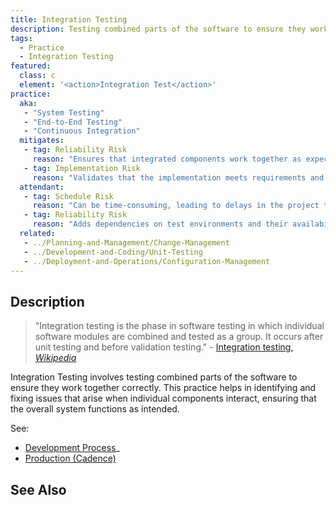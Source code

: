 ```yaml
---
title: Integration Testing
description: Testing combined parts of the software to ensure they work together.
tags: 
  - Practice 
  - Integration Testing
featured: 
  class: c
  element: '<action>Integration Test</action>'
practice:
  aka: 
   - "System Testing"
   - "End-to-End Testing"
   - "Continuous Integration"
  mitigates:
   - tag: Reliability Risk
     reason: "Ensures that integrated components work together as expected."
   - tag: Implementation Risk
     reason: "Validates that the implementation meets requirements and detects regressions early in the integration phase."
  attendant:
   - tag: Schedule Risk
     reason: "Can be time-consuming, leading to delays in the project timeline."
   - tag: Reliability Risk
     reason: "Adds dependencies on test environments and their availability."
  related:
   - ../Planning-and-Management/Change-Management
   - ../Development-and-Coding/Unit-Testing
   - ../Deployment-and-Operations/Configuration-Management
---
```


<PracticeIntro details={frontMatter} /> 

## Description

> "Integration testing is the phase in software testing in which individual software modules are combined and tested as a group. It occurs after unit testing and before validation testing." - [Integration testing, _Wikipedia_](https://en.wikipedia.org/wiki/Integration_testing)

Integration Testing involves testing combined parts of the software to ensure they work together correctly. This practice helps in identifying and fixing issues that arise when individual components interact, ensuring that the overall system functions as intended.

See: 
- [Development Process](/thinking/Development-Process#a-toy-process)_
- [Production (Cadence)](/thinking/Cadence#production)

## See Also

<TagList tag="Integration Testing" />
